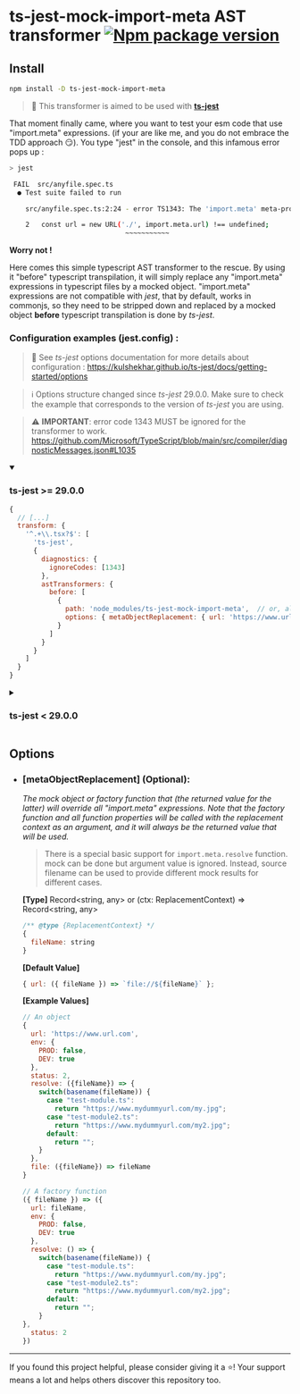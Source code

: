 # ts-jest-mock-import-meta AST transformer [![Npm package version](https://badgen.net/npm/v/ts-jest-mock-import-meta)](https://npmjs.com/package/ts-jest-mock-import-meta)

## Install
```bash
npm install -D ts-jest-mock-import-meta
```
>:green_book: This transformer is aimed to be used with [**ts-jest**](https://github.com/kulshekhar/ts-jest)

That moment finally came, where you want to test your esm code that use "import.meta" expressions. (if your are like me, and you do not embrace the TDD approach  :smirk:). You type "jest" in the console, and this infamous error pops up :
````bash
> jest

 FAIL  src/anyfile.spec.ts
  ● Test suite failed to run

    src/anyfile.spec.ts:2:24 - error TS1343: The 'import.meta' meta-property is only allowed when the '--module' option is 'es2020', 'esnext', or 'system'.

    2   const url = new URL('./', import.meta.url) !== undefined;
                             ~~~~~~~~~~~
````
**Worry not !**

Here comes this simple typescript AST transformer to the rescue. 
By using it "before" typescript transpilation, it will simply replace any "import.meta" expressions in typescript files by a mocked object.
"import.meta" expressions are not compatible with *jest*, that by default, works in commonjs, so they need to be stripped down and replaced by a mocked object **before** typescript transpilation is done by *ts-jest*.

 ### Configuration examples (**jest.config**) :
> 📘 See *ts-jest* options documentation for more details about configuration  : https://kulshekhar.github.io/ts-jest/docs/getting-started/options

> ℹ️ Options structure changed since *ts-jest* 29.0.0. Make sure to check the example that corresponds to the version of *ts-jest* you are using.

> ⚠️ **IMPORTANT**: error code 1343 MUST be ignored for the transformer to work.
> https://github.com/Microsoft/TypeScript/blob/main/src/compiler/diagnosticMessages.json#L1035

<details open>
 <summary><h3>ts-jest >= 29.0.0</h3></summary>
 
```javascript
{
  // [...]
  transform: {
    '^.+\\.tsx?$': [
      'ts-jest',
      {
        diagnostics: {
          ignoreCodes: [1343]
        },
        astTransformers: {
          before: [
            {
              path: 'node_modules/ts-jest-mock-import-meta',  // or, alternatively, 'ts-jest-mock-import-meta' directly, without node_modules.
              options: { metaObjectReplacement: { url: 'https://www.url.com' } }
            }
          ]
        }
      }
    ]
  }
}
```
</details>

<details>
 <summary><h3>ts-jest < 29.0.0</h3></summary>

```javascript
{
  // [...]
  globals: {
    'ts-jest': {
      diagnostics: {
        ignoreCodes: [1343]
      },
      astTransformers: {
        before: [
          {
            path: 'node_modules/ts-jest-mock-import-meta',  // or, alternatively, 'ts-jest-mock-import-meta' directly, without node_modules.
            options: { metaObjectReplacement: { url: 'https://www.url.com' } }
          }
        ]
      }
    }
  }
}
```
</details>

## Options

- ### [metaObjectReplacement] (Optional):
  *The mock object or factory function that (the returned value for the latter) will override all "import.meta" expressions. Note that the factory function and all function properties will be called with the replacement context as an argument, and it will always be the returned value that will be used.*

  > There is a special basic support for `import.meta.resolve` function. mock can be done but argument value is ignored. Instead, source filename can be used to provide different mock results for different cases.

    **[Type]** Record<string, any> or (ctx: ReplacementContext) => Record<string, any>

    ````javascript
    /** @type {ReplacementContext} */
    { 
      fileName: string 
    }
    ````

  **[Default Value]**
  ````javascript
  { url: ({ fileName }) => `file://${fileName}` };
  ````

    **[Example Values]**
    ````javascript
    // An object
    {
      url: 'https://www.url.com',
      env: {
        PROD: false,
        DEV: true
      },
      status: 2,
      resolve: ({fileName}) => {
        switch(basename(fileName)) {
          case "test-module.ts":
            return "https://www.mydummyurl.com/my.jpg";
          case "test-module2.ts":
            return "https://www.mydummyurl.com/my2.jpg";
          default:
            return "";
        }
      },
      file: ({fileName}) => fileName
    }
  ````
  ````javascript
  // A factory function
  ({ fileName }) => ({
    url: fileName,
    env: {
      PROD: false,
      DEV: true
    },
    resolve: () => {
      switch(basename(fileName)) {
        case "test-module.ts":
          return "https://www.mydummyurl.com/my.jpg";
        case "test-module2.ts":
          return "https://www.mydummyurl.com/my2.jpg";
        default:
          return "";
      }
  },
    status: 2
  })
  ````
___

If you found this project helpful, please consider giving it a ⭐! Your support means a lot and helps others discover this repository too.